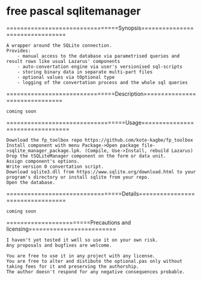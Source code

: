 # free pascal sqlitemanager
================================Synopsis================================

    A wrapper around the SQLite connection.
    Provides:
        - manual access to the database via parametrised queries and result rows like usual Lazarus' components
        - auto-convertation engine via user's versionised sql-scripts
        - storing binary data in separate multi-part files
        - optional values via tOptional type
        - logging of the convertation process and the whole sql queries
    
===============================Description===============================

    coming soon
    
==================================Usage=================================

    Download the fp_toolbox repo https://github.com/kote-kagbe/fp_toolbox
    Install component with menu Package->Open package file->sqlite_manager_package.lpk. (Compile, Use->Install, rebuild Lazarus)
    Drop the tSQLiteManager component on the form or data unit.
    Assign component's options.
    Write version 0 convertation script.
    Download sqlite3.dll from https://www.sqlite.org/download.html to your program's directory or install sqlite from your repo.
    Open the database.
    
=================================Details=================================

    coming soon
    
========================Precautions and licensing=========================

    I haven't yet tested it well so use it on your own risk.
    Any proposals and bugfixes are welcome.
    
    You are free to use it in any project with any license.
    You are free to alter and distibute the optional.pas only without taking fees for it and preserving the authorship.
    The author doesn't respond for any negative consequences probable.
